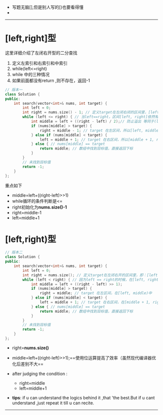 - 写题无脑[],但是别人写的[)也要看得懂
- 

------



# [left,right]型



这里详细介绍了左闭右开型的二分查找

1. 定义左索引和右索引和中索引
2. while(left<=right)
3. while 中的三种情况
4. 如果前面都没有return ,则不存在，返回-1

```c++
// 版本一
class Solution {
public:
    int search(vector<int>& nums, int target) {
        int left = 0;
        int right = nums.size() - 1; // 定义target在左闭右闭的区间里，[left, right]
        while (left <= right) { // 当left==right，区间[left, right]依然有效，所以用 <=
            int middle = left + ((right - left) / 2);// 防止溢出 等同于(left + right)/2
            if (nums[middle] > target) {
                right = middle - 1; // target 在左区间，所以[left, middle - 1]
            } else if (nums[middle] < target) {
                left = middle + 1; // target 在右区间，所以[middle + 1, right]
            } else { // nums[middle] == target
                return middle; // 数组中找到目标值，直接返回下标
            }
        }
        // 未找到目标值
        return -1;
    }
};
```

重点如下

- middle=left+((right-left)>>1)
- while循环的条件判断是<=
- right初始化为**nums.size()-1**
- right=middle-1
- left=middle+1



# [left,right)型

```c++
// 版本二
class Solution {
public:
    int search(vector<int>& nums, int target) {
        int left = 0;
        int right = nums.size(); // 定义target在左闭右开的区间里，即：[left, right)
        while (left < right) { // 因为left == right的时候，在[left, right)是无效的空间，所以使用 <
            int middle = left + ((right - left) >> 1);
            if (nums[middle] > target) {
                right = middle; // target 在左区间，在[left, middle)中
            } else if (nums[middle] < target) {
                left = middle + 1; // target 在右区间，在[middle + 1, right)中
            } else { // nums[middle] == target
                return middle; // 数组中找到目标值，直接返回下标
            }
        }
        // 未找到目标值
        return -1;
    }
};
```

- right=**nums.size()**
- middle=left+((right-left)>>1);==使用位运算提高了效率（虽然现代编译器优化后差别不大==
- after judging the condition :
  - right=middle     
  - left=middle+1

- **tips**: if u can understand the logics behind it ,that 'the best.But if u cant understand ,just repeat it  till u can recite.

------

